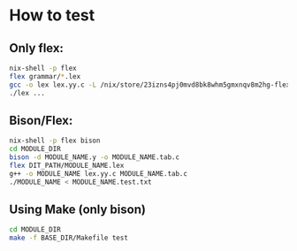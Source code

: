 # How to test

## Only flex:

```bash
nix-shell -p flex
flex grammar/*.lex
gcc -o lex lex.yy.c -L /nix/store/23izns4pj0mvd8bk8whm5gmxnqv8m2hg-flex-2.6.4/lib/ -lfl
./lex ...
```

## Bison/Flex:

```bash
nix-shell -p flex bison
cd MODULE_DIR
bison -d MODULE_NAME.y -o MODULE_NAME.tab.c
flex DIT_PATH/MODULE_NAME.lex
g++ -o MODULE_NAME lex.yy.c MODULE_NAME.tab.c
./MODULE_NAME < MODULE_NAME.test.txt
```

## Using Make (only bison)

```bash
cd MODULE_DIR
make -f BASE_DIR/Makefile test
```

